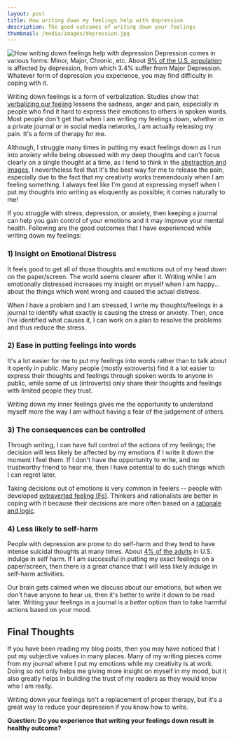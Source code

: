 ```yaml
---
layout: post
title: How writing down my feelings help with depression
description: The good outcomes of writing down your feelings
thumbnail: /media/images/depression.jpg
---
```

![How writing down feelings help with depression]({{baseurl}}/media/images/depression.jpg)
Depression comes in various forms: Minor, Major, Chronic, etc. About [9% of the U.S. population](http://www.webmd.com/depression/news/20100930/how-many-in-united-states-are-depressed) is affected by depression, from which 3.4% suffer from Major Depression. Whatever form of depression you experience, you may find difficulty in coping with it.

Writing down feelings is a form of verbalization. Studies show that [verbalizing our feeling](http://mybrainfacts.com/cont01/084.html) lessens the sadness, anger and pain, especially in people who find it hard to express their emotions to others in spoken words. Most people don't get that when I am writing my feelings down, whether in a private journal or in social media networks, I am actually releasing my pain. It's a form of therapy for me.

Although, I struggle many times in putting my exact feelings down as I run into anxiety while being obsessed with my deep thoughts and can't focus clearly on a single thought at a time, as I tend to think in the [abstraction and images](laurensapala.com/?p=897
), I nevertheless feel that it's the best way for me to release the pain, especially due to the fact that my creativity works tremendously when I am feeling something. I always feel like I'm good at expressing myself when I put my thoughts into writing as eloquently as possible; it comes naturally to me!

If you struggle with stress, depression, or anxiety, then keeping a journal can help you gain control of your emotions and it may improve your mental health. Following are the good outcomes that I have experienced while writing down my feelings:

### 1) Insight on Emotional Distress

It feels good to get all of those thoughts and emotions out of my head down on the paper/screen. The world seems clearer after it. Writing while I am emotionally distressed increases my insight on myself when I am happy... about the things which went wrong and caused the actual distress.

When I have a problem and I am stressed, I write my thoughts/feelings in a journal to identify what exactly is causing the stress or anxiety. Then, once I’ve identified what causes it, I can work on a plan to resolve the problems and thus reduce the stress.

### 2) Ease in putting feelings into words

It's a lot easier for me to put my feelings into words rather than to talk about it openly in public. Many people (mostly extroverts) find it a lot easier to express their thoughts and feelings through spoken words to anyone in public, while some of us (introverts) only share their thoughts and feelings with limited people they trust.

Writing down my inner feelings gives me the opportunity to understand myself more the way I am without having a fear of the judgement of others.

### 3) The consequences can be controlled

Through writing, I can have full control of the actions of my feelings; the decision will less likely be affected by my emotions if I write it down the moment I feel them. If I don't have the opportunity to write, and no trustworthy friend to hear me, then I have potential to do such things which I can regret later.

Taking decisions out of emotions is very common in feelers -- people with developed [extraverted feeling (Fe)](http://www.cognitiveprocesses.com/Cognitive-Functions/Extraverted-Feeling.cfm). Thinkers and rationalists are better in coping with it because their decisions are more often based on a [rationale and logic](http://www.cognitiveprocesses.com/Cognitive-Functions/Introverted-Thinking.cfm).

### 4) Less likely to self-harm

People with depression are prone to do self-harm and they tend to have intense suicidal thoughts at many times. About [4% of the adults](http://www.onlinesociologydegree.net/resources/the-sociology-of-self-injury/) in U.S. indulge in self harm. If I am successful in putting my exact feelings on a paper/screen, then there is a great chance that I will less likely indulge in self-harm activities.

Our brain gets calmed when we discuss about our emotions, but when we don't have anyone to hear us, then it's better to write it down to be read later. Writing your feelings in a journal is a *better* option than to take harmful actions based on your mood.

## Final Thoughts

If you have been reading my blog posts, then you may have noticed that I put my subjective values in many places. Many of my writing pieces come from my journal where I put my emotions while my creativity is at work. Doing so not only helps me giving more insight on myself in my mood, but it also greatly helps in building the trust of my readers as they would know who I am really.

Writing down your feelings isn't a replacement of proper therapy, but it's a great way to reduce your depression if you know how to write.

**Question: Do you experience that writing your feelings down result in healthy outcome?**
